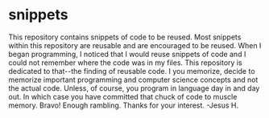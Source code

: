 # snippets
This repository contains snippets of code to be reused. Most snippets within this repository are reusable and are encouraged to be reused. When I began programming, I noticed that I would reuse snippets of code and I could not remember where the code was in my files. This repository is dedicated to that--the finding of reusable code. I you memorize, decide to memorize important programming and computer science concepts and not the actual code. Unless, of course, you program in language day in and day out. In which case you have committed that chuck of code to muscle memory. Bravo! Enough rambling. Thanks for your interest. -Jesus H.
